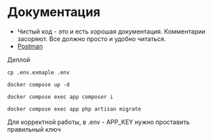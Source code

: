 # Документация

- Чистый код - это и есть хорошая документация. Комментарии засоряют. Все должно просто и удобно читаться.
- [Postman](https://documenter.getpostman.com/view/23865388/2s9YyqihZh)

Деплой
```shell 
cp .env.exmaple .env

docker compose up -d

docker compose exec app composer i

docker compose exec app php artisan migrate
```

Для корректной работы, в .env - APP_KEY нужно проставить правильный ключ
